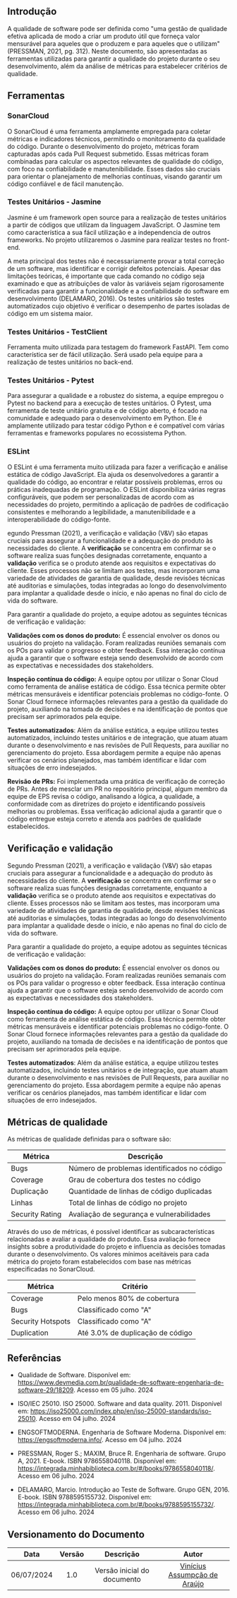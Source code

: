 ## Introdução

A qualidade de software pode ser definida como "uma gestão de qualidade efetiva aplicada de modo a criar um produto útil que forneça valor mensurável para aqueles que o produzem e para aqueles que o utilizam" (PRESSMAN, 2021, pg. 312). Neste documento, são apresentadas as ferramentas utilizadas para garantir a qualidade do projeto durante o seu desenvolvimento, além da análise de métricas para estabelecer critérios de qualidade.


## Ferramentas

### SonarCloud

O SonarCloud é uma ferramenta amplamente empregada para coletar métricas e indicadores técnicos, permitindo o monitoramento da qualidade do código. Durante o desenvolvimento do projeto, métricas foram capturadas após cada Pull Request submetido. Essas métricas foram combinadas para calcular os aspectos relevantes de qualidade do código, com foco na confiabilidade e manutenibilidade. Esses dados são cruciais para orientar o planejamento de melhorias contínuas, visando garantir um código confiável e de fácil manutenção.

### Testes Unitários - Jasmine

Jasmine é um framework open source para a realização de testes unitários a partir de códigos que utilizam da linguagem JavaScript. O Jasmine tem como característica a sua fácil utilização e a independencia de outros frameworks. No projeto utilizaremos o Jasmine para realizar testes no front-end.

A meta principal dos testes não é necessariamente provar a total correção de um software, mas identificar e corrigir defeitos potenciais. Apesar das limitações teóricas, é importante que cada comando no código seja examinado e que as atribuições de valor às variáveis sejam rigorosamente verificadas para garantir a funcionalidade e a confiabilidade do software em desenvolvimento (DELAMARO, 2016). Os testes unitários são testes automatizados cujo objetivo é verificar o desempenho de partes isoladas de código em um sistema maior.

### Testes Unitários - TestClient

Ferramenta muito utilizada para testagem do framework FastAPI. Tem como característica ser de fácil utilização. Será usado pela equipe para a realização de testes unitários no back-end.

### Testes Unitários - Pytest

Para assegurar a qualidade e a robustez do sistema, a equipe empregou o Pytest no backend para a execução de testes unitários. O Pytest, uma ferramenta de teste unitário gratuita e de código aberto, é focado na comunidade e adequado para o desenvolvimento em Python. Ele é amplamente utilizado para testar código Python e é compatível com várias ferramentas e frameworks populares no ecossistema Python.

### ESLint

O ESLint é uma ferramenta muito utilizada para fazer a verificação e análise estática de código JavaScript. Ela ajuda os desenvolvedores a garantir a qualidade do código, ao encontrar e relatar possíveis problemas, erros ou práticas inadequadas de programação. O ESLint disponibiliza várias regras configuráveis, que podem ser personalizadas de acordo com as necessidades do projeto, permitindo a aplicação de padrões de codificação consistentes e melhorando a legibilidade, a manutenibilidade e a interoperabilidade do código-fonte.

egundo Pressman (2021), a verificação e validação (V&V) são etapas cruciais para assegurar a funcionalidade e a adequação do produto às necessidades do cliente. A **verificação** se concentra em confirmar se o software realiza suas funções designadas corretamente, enquanto a **validação** verifica se o produto atende aos requisitos e expectativas do cliente. Esses processos não se limitam aos testes, mas incorporam uma variedade de atividades de garantia de qualidade, desde revisões técnicas até auditorias e simulações, todas integradas ao longo do desenvolvimento para implantar a qualidade desde o início, e não apenas no final do ciclo de vida do software.

Para garantir a qualidade do projeto, a equipe adotou as seguintes técnicas de verificação e validação:

**Validações com os donos do produto:** É essencial envolver os donos ou usuários do projeto na validação. Foram realizadas reuniões semanais com os POs para validar o progresso e obter feedback. Essa interação contínua ajuda a garantir que o software esteja sendo desenvolvido de acordo com as expectativas e necessidades dos stakeholders.

**Inspeção contínua do código:** A equipe optou por utilizar o Sonar Cloud como ferramenta de análise estática de código. Essa técnica permite obter métricas mensuráveis e identificar potenciais problemas no código-fonte. O Sonar Cloud fornece informações relevantes para a gestão da qualidade do projeto, auxiliando na tomada de decisões e na identificação de pontos que precisam ser aprimorados pela equipe.

**Testes automatizados**: Além da análise estática, a equipe utilizou testes automatizados, incluindo testes unitários e de integração, que atuam atuam durante o desenvolvimento e nas revisões de Pull Requests, para auxiliar no gerenciamento do projeto. Essa abordagem permite a equipe não apenas verificar os cenários planejados, mas também identificar e lidar com situações de erro indesejados.

**Revisão de PRs:** Foi implementada uma prática de verificação de correção de PRs. Antes de mesclar um PR no repositório principal, algum membro da equipe de EPS revisa o código, analisando a lógica, a qualidade, a conformidade com as diretrizes do projeto e identificando possíveis melhorias ou problemas. Essa verificação adicional ajuda a garantir que o código entregue esteja correto e atenda aos padrões de qualidade estabelecidos.


## Verificação e validação

Segundo Pressman (2021), a verificação e validação (V&V) são etapas cruciais para assegurar a funcionalidade e a adequação do produto às necessidades do cliente. A **verificação** se concentra em confirmar se o software realiza suas funções designadas corretamente, enquanto a **validação** verifica se o produto atende aos requisitos e expectativas do cliente. Esses processos não se limitam aos testes, mas incorporam uma variedade de atividades de garantia de qualidade, desde revisões técnicas até auditorias e simulações, todas integradas ao longo do desenvolvimento para implantar a qualidade desde o início, e não apenas no final do ciclo de vida do software.

Para garantir a qualidade do projeto, a equipe adotou as seguintes técnicas de verificação e validação:

**Validações com os donos do produto:** É essencial envolver os donos ou usuários do projeto na validação. Foram realizadas reuniões semanais com os POs para validar o progresso e obter feedback. Essa interação contínua ajuda a garantir que o software esteja sendo desenvolvido de acordo com as expectativas e necessidades dos stakeholders.

**Inspeção contínua do código:** A equipe optou por utilizar o Sonar Cloud como ferramenta de análise estática de código. Essa técnica permite obter métricas mensuráveis e identificar potenciais problemas no código-fonte. O Sonar Cloud fornece informações relevantes para a gestão da qualidade do projeto, auxiliando na tomada de decisões e na identificação de pontos que precisam ser aprimorados pela equipe.

**Testes automatizados**: Além da análise estática, a equipe utilizou testes automatizados, incluindo testes unitários e de integração, que atuam atuam durante o desenvolvimento e nas revisões de Pull Requests, para auxiliar no gerenciamento do projeto. Essa abordagem permite a equipe não apenas verificar os cenários planejados, mas também identificar e lidar com situações de erro indesejados.


## Métricas de qualidade

As métricas de qualidade definidas para o software são:

| Métrica          | Descrição                                     |
| ---------------- | --------------------------------------------- |
| Bugs             | Número de problemas identificados no código   |
| Coverage         | Grau de cobertura dos testes no código        |
| Duplicação       | Quantidade de linhas de código duplicadas     |
| Linhas           | Total de linhas de código no projeto          |
| Security Rating  | Avaliação de segurança e vulnerabilidades     |

Através do uso de métricas, é possível identificar as subcaracterísticas relacionadas e avaliar a qualidade do produto. Essa avaliação fornece insights sobre a produtividade do projeto e influencia as decisões tomadas durante o desenvolvimento. Os valores mínimos aceitáveis para cada métrica do projeto foram estabelecidos com base nas métricas especificadas no SonarCloud.

| Métrica           | Critério                         |
| ----------------- | -------------------------------- |
| Coverage          | Pelo menos 80% de cobertura      |
| Bugs              | Classificado como "A"            |
| Security Hotspots | Classificado como "A"            |
| Duplication       | Até 3.0% de duplicação de código |


## Referências

- Qualidade de Software. Disponível em: <https://www.devmedia.com.br/qualidade-de-software-engenharia-de-software-29/18209>. Acesso em 05 julho. 2024

- ISO/IEC 25010. ISO 25000. Software and data quality. 2011. Disponível em: <https://iso25000.com/index.php/en/iso-25000-standards/iso-25010>. Acesso em 04 julho. 2024

- ENGSOFTMODERNA. Engenharia de Software Moderna. Disponível em: <https://engsoftmoderna.info/>. Acesso em 04 julho. 2024

- PRESSMAN, Roger S.; MAXIM, Bruce R. Engenharia de software. Grupo A, 2021. E-book. ISBN 9786558040118. Disponível em: <https://integrada.minhabiblioteca.com.br/#/books/9786558040118/>. Acesso em 06 julho. 2024

- DELAMARO, Marcio. Introdução ao Teste de Software. Grupo GEN, 2016. E-book. ISBN 9788595155732. Disponível em: <https://integrada.minhabiblioteca.com.br/#/books/9788595155732/>. Acesso em 06 julho. 2024


##  Versionamento do Documento

| Data | Versão | Descrição | Autor |
| :-----: | :-------------: | :---------------: | :-: |
| 06/07/2024 | 1.0 | Versão inicial do documento | [Vinícius Assumpção de Araújo](https://github.com/viniman27) |
